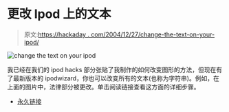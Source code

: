 # 更改 Ipod 上的文本

> 原文:[https://hackaday . com/2004/12/27/change-the-text-on-your-ipod/](https://hackaday.com/2004/12/27/change-the-text-on-your-ipod/)

![change the text on your ipod](../Images/ffc83b41264fe7699d1aa2c8dbdc39ca.png)

我已经在我们的 ipod hacks 部分张贴了我制作的如何改变图形的方法，但现在有了最新版本的 ipodwizard，你也可以改变所有的文本(也称为字符串)。例如，在上面的图片中，法律部分被更改。单击阅读链接查看这方面的详细步骤。

*   [永久链接](http://will-burn.net/viewtopic.php?t=72)